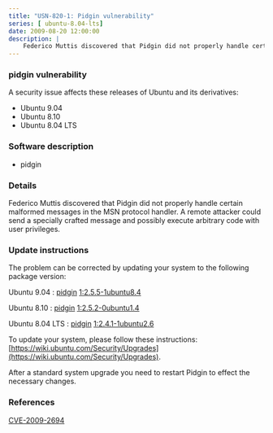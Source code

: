 ```yaml
---
title: "USN-820-1: Pidgin vulnerability"
series: [ ubuntu-8.04-lts]
date: 2009-08-20 12:00:00
description: |
    Federico Muttis discovered that Pidgin did not properly handle certain malformed messages in the MSN protocol handler. A remote attacker could send a specially crafted message and possibly execute arbitrary code with user privileges. 
--- 
```

 
 


### pidgin vulnerability

A security issue affects these releases of Ubuntu and its derivatives:

* Ubuntu 9.04
* Ubuntu 8.10
* Ubuntu 8.04 LTS

### Software description

* pidgin 

### Details

Federico Muttis discovered that Pidgin did not properly handle certain malformed messages in the MSN protocol handler. A remote attacker could send a specially crafted message and possibly execute arbitrary code with user privileges. 

### Update instructions

The problem can be corrected by updating your system to the following package version:

Ubuntu 9.04
 : [pidgin](https://launchpad.net/ubuntu/+source/pidgin) <span> [1:2.5.5-1ubuntu8.4](https://launchpad.net/ubuntu/+source/pidgin/1:2.5.5-1ubuntu8.4) </span> 

Ubuntu 8.10
 : [pidgin](https://launchpad.net/ubuntu/+source/pidgin) <span> [1:2.5.2-0ubuntu1.4](https://launchpad.net/ubuntu/+source/pidgin/1:2.5.2-0ubuntu1.4) </span> 

Ubuntu 8.04 LTS
 : [pidgin](https://launchpad.net/ubuntu/+source/pidgin) <span> [1:2.4.1-1ubuntu2.6](https://launchpad.net/ubuntu/+source/pidgin/1:2.4.1-1ubuntu2.6) </span> 

To update your system, please follow these instructions: [https://wiki.ubuntu.com/Security/Upgrades](https://wiki.ubuntu.com/Security/Upgrades).

After a standard system upgrade you need to restart Pidgin to effect the necessary changes. 

### References

 
 [CVE-2009-2694](http://people.ubuntu.com/~ubuntu-security/cve/CVE-2009-2694)
 

